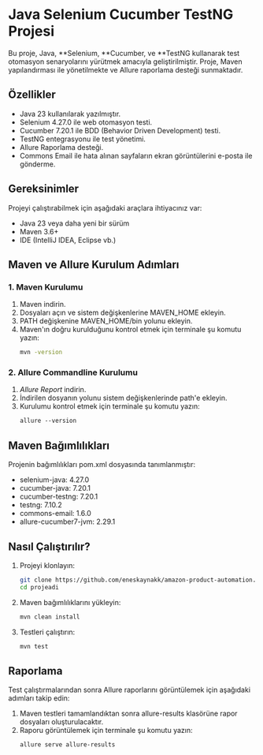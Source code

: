 # Java Selenium Cucumber TestNG Projesi

Bu proje, Java, **Selenium, **Cucumber, ve **TestNG kullanarak test otomasyon senaryolarını yürütmek amacıyla geliştirilmiştir. Proje, Maven yapılandırması ile yönetilmekte ve Allure raporlama desteği sunmaktadır.

## Özellikler
- Java 23 kullanılarak yazılmıştır.
- Selenium 4.27.0 ile web otomasyon testi.
- Cucumber 7.20.1 ile BDD (Behavior Driven Development) testi.
- TestNG entegrasyonu ile test yönetimi.
- Allure Raporlama desteği.
- Commons Email ile hata alınan sayfaların ekran görüntülerini e-posta ile gönderme.

## Gereksinimler
Projeyi çalıştırabilmek için aşağıdaki araçlara ihtiyacınız var:
- Java 23 veya daha yeni bir sürüm
- Maven 3.6+
- IDE (IntelliJ IDEA, Eclipse vb.)

## Maven ve Allure Kurulum Adımları
### 1. Maven Kurulumu
1. Maven indirin.
2. Dosyaları açın ve sistem değişkenlerine MAVEN_HOME ekleyin.
3. PATH değişkenine MAVEN_HOME/bin yolunu ekleyin.
4. Maven'ın doğru kurulduğunu kontrol etmek için terminale şu komutu yazın:
    ```bash
    mvn -version
    

### 2. Allure Commandline Kurulumu
1. *Allure Report* indirin.
2. İndirilen dosyanın yolunu sistem değişkenlerinde path'e ekleyin.
3. Kurulumu kontrol etmek için terminale şu komutu yazın:
    ```bash
    allure --version

## Maven Bağımlılıkları
Projenin bağımlılıkları pom.xml dosyasında tanımlanmıştır:
- selenium-java: 4.27.0
- cucumber-java: 7.20.1
- cucumber-testng: 7.20.1
- testng: 7.10.2
- commons-email: 1.6.0
- allure-cucumber7-jvm: 2.29.1

## Nasıl Çalıştırılır?
1. Projeyi klonlayın:
    ```bash
    git clone https://github.com/eneskaynakk/amazon-product-automation.git
    cd projeadi
    
2. Maven bağımlılıklarını yükleyin:
    ```bash
    mvn clean install
    
3. Testleri çalıştırın:
    ```bash
    mvn test
    
## Raporlama
Test çalıştırmalarından sonra Allure raporlarını görüntülemek için aşağıdaki adımları takip edin:  
1. Maven testleri tamamlandıktan sonra allure-results klasörüne rapor dosyaları oluşturulacaktır.  
2. Raporu görüntülemek için terminale şu komutu yazın:  
    ```bash
    allure serve allure-results
